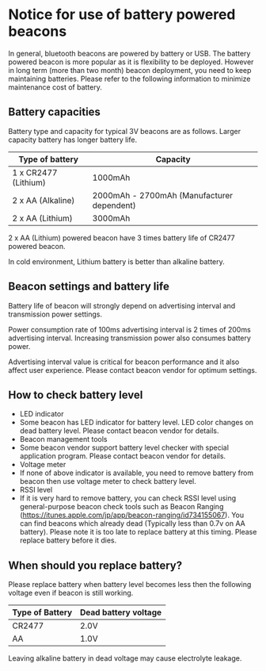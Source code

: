 <!--
The MIT License (MIT)

Copyright (c) 2014, 2015 IBM Corporation
Permission is hereby granted, free of charge, to any person obtaining a copy
of this software and associated documentation files (the "Software"), to deal
in the Software without restriction, including without limitation the rights
to use, copy, modify, merge, publish, distribute, sublicense, and/or sell
copies of the Software, and to permit persons to whom the Software is
furnished to do so, subject to the following conditions:

The above copyright notice and this permission notice shall be included in all
copies or substantial portions of the Software.

THE SOFTWARE IS PROVIDED "AS IS", WITHOUT WARRANTY OF ANY KIND, EXPRESS OR
IMPLIED, INCLUDING BUT NOT LIMITED TO THE WARRANTIES OF MERCHANTABILITY,
FITNESS FOR A PARTICULAR PURPOSE AND NONINFRINGEMENT. IN NO EVENT SHALL THE
AUTHORS OR COPYRIGHT HOLDERS BE LIABLE FOR ANY CLAIM, DAMAGES OR OTHER
LIABILITY, WHETHER IN AN ACTION OF CONTRACT, TORT OR OTHERWISE, ARISING FROM,
OUT OF OR IN CONNECTION WITH THE SOFTWARE OR THE USE OR OTHER DEALINGS IN THE
SOFTWARE.
-->


# Notice for use of battery powered beacons 
In general, bluetooth beacons are powered by battery or USB. 
The battery powered beacon is more popular as it is flexibility to be deployed. 
However in long term (more than two month) beacon deployment, you need to keep maintaining batteries.
Please refer to the following information to minimize maintenance cost of battery.

## Battery capacities
Battery type and capacity for typical 3V beacons are as follows. Larger capacity battery has longer battery life.

| Type of battery | Capacity |
|---------------------|---------|
| 1 x CR2477 (Lithium)| 1000mAh |
| 2 x AA (Alkaline)   | 2000mAh - 2700mAh (Manufacturer dependent) |
| 2 x AA (Lithium)    | 3000mAh | 

2 x AA (Lithium) powered beacon have 3 times battery life of CR2477 powered beacon.

In cold environment, Lithium battery is better than alkaline battery.

## Beacon settings and battery life
Battery life of beacon will strongly depend on advertising interval and transmission power settings.

Power consumption rate of 100ms advertising interval is 2 times of 200ms advertising interval.
Increasing transmission power also consumes battery power.

Advertising interval value is critical for beacon performance and it also affect user experience.
Please contact beacon vendor for optimum settings.

## How to check battery level
* LED indicator
 * Some beacon has LED indicator for battery level.
   LED color changes on dead battery level.
   Please contact beacon vendor for details.
* Beacon management tools
 * Some beacon vendor support battery level checker with special application program.
   Please contact beacon vendor for details. 
* Voltage meter
 * If none of above indicator is available, you need to remove battery from beacon then use voltage meter to check battery level.
* RSSI level  
 * If it is very hard to remove battery, you can check RSSI level using general-purpose beacon check tools such as Beacon Ranging (https://itunes.apple.com/jp/app/beacon-ranging/id734155067). 
   You can find beacons which already dead (Typically less than 0.7v on AA battery). 
   Please note it is too late to replace battery at this timing. Please replace battery before it dies.  

## When should you replace battery?
Please replace battery when battery level becomes less then the following voltage even if beacon is still working. 

| Type of Battery | Dead battery voltage |
|--------|------|
| CR2477 | 2.0V |
| AA	 | 1.0V |

Leaving alkaline battery in dead voltage may cause electrolyte leakage.
